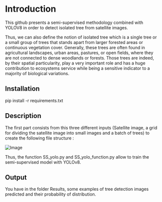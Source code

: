 # Introduction

This github presents a semi-supervised methodology combined with YOLOV8 in order to detect isolated tree from satellite images.

Thus, we can also define the notion of isolated tree which is a single tree or a small group of trees that stands apart from larger forested areas or continuous vegetation cover. Generally, these trees are often found in agricultural landscapes, urban areas, pastures, or open fields, where they are not connected to dense woodlands or forests. Those trees are indeed, by their spatial particularity, play a very important role and has a huge contribution to ecosystems service while being a sensitive indicator to a majority of biological variations.


## Installation

pip install -r requirements.txt

## Description

The first part consists from this three different inputs (Satellite image, a grid for dividing the satellite image into small images and a batch of trees) to create the following file structure :


![Image](https://github.com/user-attachments/assets/d815961a-3ceb-4c26-ba5d-ccd96e33d16b)




Thus, the function SS_yolo.py and SS_yolo_function.py allow to train the semi-supervised model with YOLOv8.

## Output

You have in the folder Results, some examples of tree detection images predicted and their probability of distribution.


